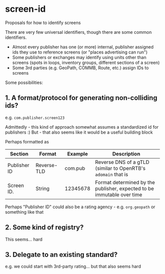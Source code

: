 # screen-id
Proposals for how to identify screens

There are very few universal identifiers, though there are some common identifiers.

* Almost every publisher has one (or more) internal, publisher assigned ids they use to reference screens (or "places advertising can run")
* Some publishers or exchanges may identify using units other than screens (spots in loops, inventory groups, different sections of a screen)
* Some 3rd parties (e.g. GeoPath, COMMB, Route, etc.) assign IDs to screens

Some possibilities:

## 1. A format/protocol for generating non-colliding ids?

e.g. `com.publisher.screen123`

Admittedly - this kind of approach somewhat assumes a standardized id for publishers :) But - that also seems like it would be a useful building block

Perhaps formatted as

| Section      | Format      | Example  | Description                                                            |
| ------------ | ----------- | -------- | ---------------------------------------------------------------------- |
| Publisher ID | Reverse-TLD | com.pub  | Reverse DNS of a gTLD (similar to OpenRTB's `adomain` that is          |
| Screen ID.   | String      | 12345678 | Format determined by the publisher, expected to be immutable over time |

Perhaps "Publisher ID" could also be a rating agency - e.g. `org.geopath` or something like that

## 2. Some kind of registry?

This seems... hard

## 3. Delegate to an existing standard?

e.g. we could start with 3rd-party rating... but that also seems hard
